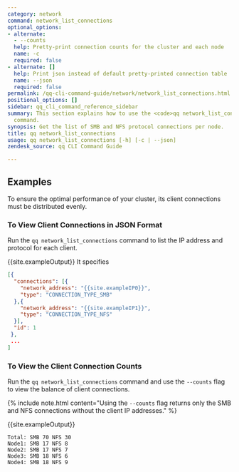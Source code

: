 ```yaml
---
category: network
command: network_list_connections
optional_options:
- alternate:
  - --counts
  help: Pretty-print connection counts for the cluster and each node
  name: -c
  required: false
- alternate: []
  help: Print json instead of default pretty-printed connection table
  name: --json
  required: false
permalink: /qq-cli-command-guide/network/network_list_connections.html
positional_options: []
sidebar: qq_cli_command_reference_sidebar
summary: This section explains how to use the <code>qq network_list_connections</code>
  command.
synopsis: Get the list of SMB and NFS protocol connections per node.
title: qq network_list_connections
usage: qq network_list_connections [-h] [-c | --json]
zendesk_source: qq CLI Command Guide

---
```


## Examples
To ensure the optimal performance of your cluster, its client connections must be distributed evenly.

### To View Client Connections in JSON Format
Run the `qq network_list_connections` command to list the IP address and protocol for each client.

{{site.exampleOutput}} It specifies 

```json
[{
  "connections": [{
    "network_address": "{{site.exampleIP0}}",
    "type": "CONNECTION_TYPE_SMB"
  },{
    "network_address": "{{site.exampleIP1}}",
    "type": "CONNECTION_TYPE_NFS"
  }],
  "id": 1
 },
 ...
]
```

### To View the Client Connection Counts
Run the `qq network_list_connections` command and use the `--counts` flag to view the balance of client connections.

{% include note.html content="Using the `--counts` flag returns only the SMB and NFS connections without the client IP addresses." %}

{{site.exampleOutput}}

```
Total: SMB 70 NFS 30
Node1: SMB 17 NFS 8
Node2: SMB 17 NFS 7
Node3: SMB 18 NFS 6
Node4: SMB 18 NFS 9
```
